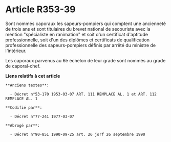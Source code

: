 # Article R353-39

Sont nommés caporaux les sapeurs-pompiers qui comptent une ancienneté de trois ans et sont titulaires du brevet national de
secouriste avec la mention "spécialiste en ranimation" et soit d'un certificat d'aptitude professionnelle, soit d'un des
diplômes et certificats de qualification professionnelle des sapeurs-pompiers définis par arrêté du ministre de l'intérieur.

Les caporaux parvenus au 6è échelon de leur grade sont nommés au grade de caporal-chef.

**Liens relatifs à cet article**

	**Anciens textes**:

	  - Décret n°53-170 1953-03-07 ART. 111 REMPLACE AL. 1 et ART. 112 REMPLACE AL. 1

	**Codifié par**:

	  - Décret n°77-241 1977-03-07

	**Abrogé par**:

	  - Décret n°90-851 1990-09-25 art. 26 jorf 26 septembre 1990
